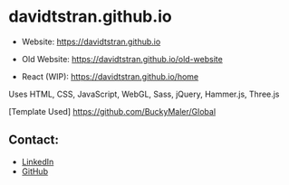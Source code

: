 # davidtstran.github.io

- Website: https://davidtstran.github.io

- Old Website: https://davidtstran.github.io/old-website

- React (WIP): https://davidtstran.github.io/home



Uses HTML, CSS, JavaScript, WebGL, Sass, jQuery, Hammer.js, Three.js

[Template Used] https://github.com/BuckyMaler/Global

## Contact:

* [LinkedIn](https://www.linkedin.com/in/davidtstran/)
* [GitHub](https://github.com/davidtstran)
